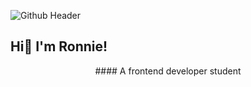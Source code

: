 ![Github Header](https://user-images.githubusercontent.com/131780847/235521457-e4e9126e-f1cb-48f2-9c07-4ac2ee39109f.png)

## **Hi👋 I'm Ronnie!**
<p style="text-align: center;"> #### A frontend developer student</p>

<!--
**verogiorno/verogiorno** is a ✨ _special_ ✨ repository because its `README.md` (this file) appears on your GitHub profile.

Here are some ideas to get you started:

- 🔭 I’m currently working on ...
- 🌱 I’m currently learning ...
- 👯 I’m looking to collaborate on ...
- 🤔 I’m looking for help with ...
- 💬 Ask me about ...
- 📫 How to reach me: ...
- 😄 Pronouns: ...
- ⚡ Fun fact: ...
-->
